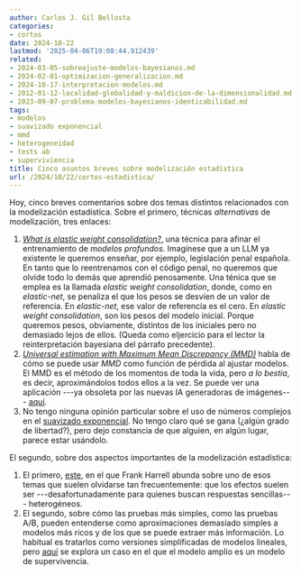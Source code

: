 ```yaml
---
author: Carlos J. Gil Bellosta
categories:
- cortos
date: 2024-10-22
lastmod: '2025-04-06T19:08:44.912439'
related:
- 2024-03-05-sobreajuste-modelos-bayesianos.md
- 2024-02-01-optimizacion-generalizacion.md
- 2024-10-17-interpretacion-modelos.md
- 2012-01-12-localidad-globalidad-y-maldicion-de-la-dimensionalidad.md
- 2023-09-07-problema-modelos-bayesianos-identicabilidad.md
tags:
- modelos
- suavizado exponencial
- mmd
- heterogeneidad
- tests ab
- superviviencia
title: Cinco asuntos breves sobre modelización estadística
url: /2024/10/22/cortos-estadistica/
---
```


Hoy, cinco breves comentarios sobre dos temas distintos relacionados con la modelización estadística. Sobre el primero, técnicas _alternativas_ de modelización, tres enlaces:

1. [_What is elastic weight consolidation?_](https://statisticaloddsandends.wordpress.com/2024/06/26/what-is-elastic-weight-consolidation/), una técnica para afinar el entrenamiento de _modelos profundos_. Imagínese que a un LLM ya existente le queremos enseñar, por ejemplo, legislación penal española. En tanto que lo reentrenamos con el código penal, no queremos que olvide todo lo demás que aprendió penosamente. Una ténica que se emplea es la llamada _elastic weight consolidation_, donde, como en _elastic-net_, se penaliza el que los pesos se desvíen de un valor de referencia. En _elastic-net_, ese valor de referencia es el cero. En _elastic weight consolidation_, son los pesos del modelo inicial. Porque queremos pesos, obviamente, distintos de los iniciales pero no demasiado lejos de ellos. (Queda como eljercicio para el lector la reinterpretación bayesiana del párrafo precedente).
2. [_Universal estimation with Maximum Mean Discrepancy (MMD)_](https://youngstats.github.io/post/2022/01/13/universal-estimation-with-maximum-mean-discrepancy-mmd/) habla de cómo se puede usar _MMD_ como función de pérdida al ajustar modelos. El MMD es el método de los momentos de toda la vida, pero _a lo bestia_, es decir, aproximándolos todos ellos a la vez. Se puede ver una aplicación ---ya obsoleta por las nuevas IA generadoras de imágenes---  [aquí](https://github.com/cjgb/style-transfer-beyond-gram).
3. No tengo ninguna opinión particular sobre el uso de números complejos en el [suavizado exponencial](https://openforecast.org/2022/08/02/complex-exponential-smoothing/). No tengo claro qué se gana (¿algún grado de libertad?), pero dejo constancia de que alguien, en algún lugar, parece estar usándolo.

El segundo, sobre dos aspectos importantes de la modelización estadística:

1. El primero, [este](https://www.fharrell.com/post/varyor/), en el que Frank Harrell abunda sobre uno de esos temas que suelen olvidarse tan frecuentemente: que los efectos suelen ser ---desafortunadamente para quienes buscan respuestas sencillas--- heterogéneos.
2. El segundo, sobre cómo las pruebas más simples, como las pruebas A/B, pueden entenderse como aproximaciones demasiado simples a modelos más ricos y de los que se puede extraer más información. Lo habitual es tratarlos como versiones simplificadas de modelos lineales, pero [aquí](https://iyarlin.github.io/2024/07/10/better_ab_testing_with_survival/) se explora un caso en el que el modelo amplio es un modelo de supervivencia.
